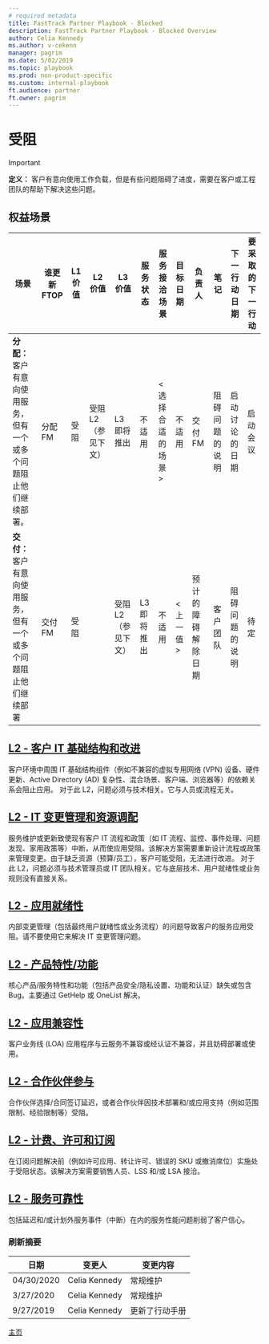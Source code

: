 ```yaml
---
# required metadata  
title: FastTrack Partner Playbook - Blocked
description: FastTrack Partner Playbook - Blocked Overview
author: Celia Kennedy
ms.author: v-cekenn
manager: pagrim
ms.date: 5/02/2019  
ms.topic: playbook
ms.prod: non-product-specific
ms.custom: internal-playbook
ft.audience: partner
ft.owner: pagrim
---
```

# 受阻

> [!IMPORTANT]
> **定义：** 客户有意向使用工作负载，但是有些问题阻碍了进度，需要在客户或工程团队的帮助下解决这些问题。

## 权益场景

| 场景| 谁更新 FTOP| L1 价值| L2 价值| L3 价值| 服务状态| 服务接洽场景| 目标日期| 负责人| 笔记| 下一行动日期| 要采取的下一行动|
| --------| ----------------| --------| --------| --------| --------------| ---------------------------| -----------| -----| -----| ----------------| -----------------------| 
| **分配：** 客户有意向使用服务，但有一个或多个问题阻止他们继续部署。| 分配 FM| 受阻| 受阻 L2（参见下文）| L3 即将推出| 不适用| \<选择合适的场景>| 不适用| 交付 FM| 阻碍问题的说明| 启动讨论的日期| 启动会议|
| **交付：** 客户有意向使用服务，但有一个或多个问题阻止他们继续部署| 交付 FM| 受阻|  | 受阻 L2（参见下文）| L3 即将推出​| 不适用| \<上一值>| 预计的障碍解除日期| 客户团队| 阻碍问题的说明| 待定| 取决于 L2/L3|

## [L2 - 客户 IT 基础结构和改进](l1l2l3-blocked-customer-it-infrastructure-remediation-sc.md)

客户环境中周围 IT 基础结构组件（例如不兼容的虚拟专用网络 (VPN) 设备、硬件更新、Active Directory (AD) 复杂性、混合场景、客户端、浏览器等）的依赖关系会阻止应用。
对于此 L2，问题必须与技术相关。它与人员或流程无关。
 
## [L2 - IT 变更管理和资源调配](l1l2l3-blocked-it-change-management-resourcing-sc.md)

服务维护或更新致使现有客户 IT 流程和政策（如 IT 流程、监控、事件处理、问题发现、家用政策等）中断，从而使应用受阻。该解决方案需要重新设计流程或政策来管理变更。由于缺乏资源（预算/员工），客户可能受阻，无法进行改进。
对于此 L2，问题必须与技术管理员或 IT 团队相关。它与底层技术、用户就绪性或业务规则没有直接关系。

## [L2 - 应用就绪性](l1l2l3-blocked-adoption-readiness-sc.md)

内部变更管理（包括最终用户就绪性或业务流程）的问题导致客户的服务应用受阻。请不要使用它来解决 IT 变更管理问题。

## [L2 - 产品特性/功能](l1l2l3-blocked-product-feature-capability-sc.md)

核心产品/服务特性和功能（包括产品安全/隐私设置、功能和认证）缺失或包含 Bug。主要通过 GetHelp 或 OneList 解决。

## [L2 - 应用兼容性](l1l2l3-blocked-app-compatibility-sc.md)

客户业务线 (LOA) 应用程序与云服务不兼容或经认证不兼容，并且妨碍部署或使用。

## [L2 - 合作伙伴参与](l1l2l3-blocked-partner-engagement-sc.md)

合作伙伴选择/合同签订延迟，或者合作伙伴因技术部署和/或应用支持（例如范围限制、经验限制等）受阻。

## [L2 - 计费、许可和订阅](l1l2l3-blocked-billing-licensing-subscription-sc.md)

在订阅问题解决前（例如许可应用、转让许可、错误的 SKU 或撤消席位）实施处于受阻状态。该解决方案需要销售人员、LSS 和/或 LSA 接洽。
​
## [L2 - 服务可靠性](l1l2l3-blocked-service-reliability-sc.md)

包括延迟和/或计划外服务事件（中断）在内的服务性能问题削弱了客户信心。

### 刷新摘要

|日期|变更人|变更内容|
|---------|---------------|----------------------------|
|04/30/2020| Celia Kennedy|  常规维护|
|3/27/2020| Celia Kennedy| 常规维护|
|9/27/2019| Celia Kennedy| 更新了行动手册|

[主页](http://partner-docs.microsoft.com)
